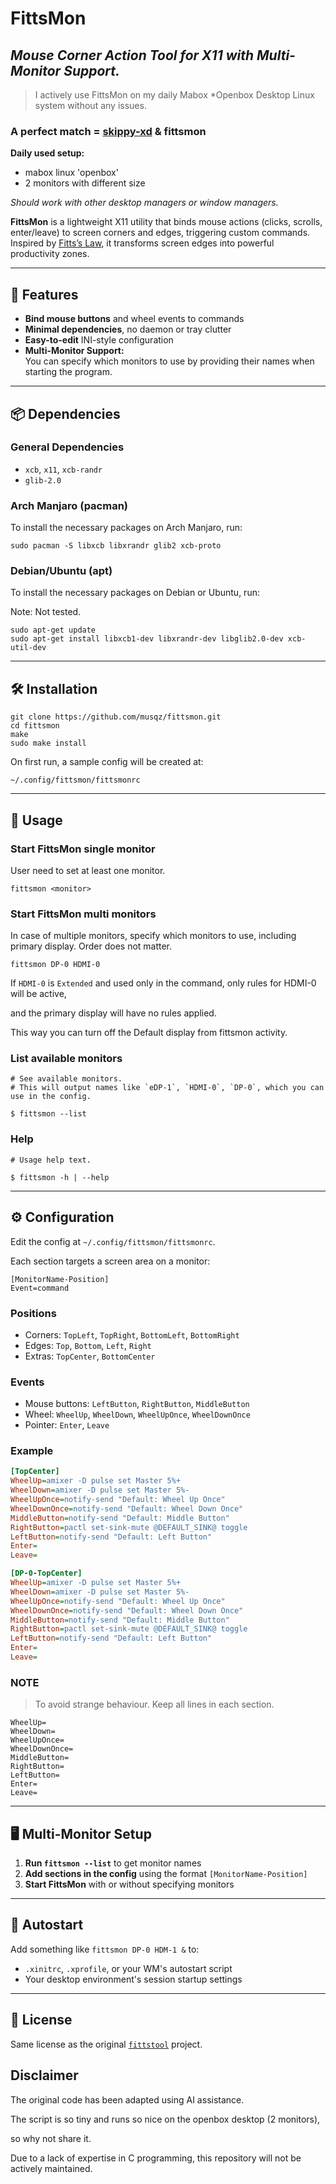 # FittsMon

## _Mouse Corner Action Tool for X11  with Multi-Monitor Support._

> I actively use FittsMon on my daily Mabox *Openbox Desktop Linux system without any issues.

### A perfect match = [skippy-xd](https://github.com/felixfung/skippy-xd) & fittsmon

**Daily used setup:**

- mabox linux 'openbox'
- 2 monitors with different size

_Should work with other desktop managers or window managers._

**FittsMon** is a lightweight X11 utility that binds mouse actions (clicks, scrolls, enter/leave) to screen corners and edges, triggering custom commands.
Inspired by [Fitts’s Law](https://en.wikipedia.org/wiki/Fitts%27s_law), it transforms screen edges into powerful productivity zones.

---

## 🔧 Features

- **Bind mouse buttons** and wheel events to commands
- **Minimal dependencies**, no daemon or tray clutter
- **Easy-to-edit** INI-style configuration
- **Multi-Monitor Support:**  
You can specify which monitors to use by providing their names when starting the program.

---

## 📦 Dependencies

### General Dependencies

- `xcb`, `x11`, `xcb-randr`
- `glib-2.0`

### Arch Manjaro (pacman)

To install the necessary packages on Arch Manjaro, run:

```
sudo pacman -S libxcb libxrandr glib2 xcb-proto
```

### Debian/Ubuntu (apt)

To install the necessary packages on Debian or Ubuntu, run: 

Note: Not tested.

```
sudo apt-get update
sudo apt-get install libxcb1-dev libxrandr-dev libglib2.0-dev xcb-util-dev
```

---

## 🛠️ Installation

```
git clone https://github.com/musqz/fittsmon.git
cd fittsmon
make
sudo make install
```

On first run, a sample config will be created at:

```
~/.config/fittsmon/fittsmonrc
```

---

## 🚀 Usage

### Start FittsMon single monitor

User need to set at least one monitor.

```
fittsmon <monitor>
```

### Start FittsMon multi monitors

In case of multiple monitors, specify which monitors to use, including primary display. Order does not matter.

```
fittsmon DP-0 HDMI-0
```

If `HDMI-0` is `Extended` and used only in the command, only rules for HDMI-0 will be active, 

and the primary display will have no rules applied.

This way you can turn off the Default display from fittsmon activity.

### List available monitors

```
# See available monitors.
# This will output names like `eDP-1`, `HDMI-0`, `DP-0`, which you can use in the config.

$ fittsmon --list 
```

### Help

```
# Usage help text.

$ fittsmon -h | --help 
```

---

## ⚙️ Configuration

Edit the config at `~/.config/fittsmon/fittsmonrc`.

Each section targets a screen area on a monitor:

```
[MonitorName-Position]
Event=command

```

### Positions

- Corners: `TopLeft`, `TopRight`, `BottomLeft`, `BottomRight`
- Edges: `Top`, `Bottom`, `Left`, `Right`
- Extras: `TopCenter`, `BottomCenter`

### Events

- Mouse buttons: `LeftButton`, `RightButton`, `MiddleButton`
- Wheel: `WheelUp`, `WheelDown`, `WheelUpOnce`, `WheelDownOnce`
- Pointer: `Enter`, `Leave`

### Example

```ini
[TopCenter]
WheelUp=amixer -D pulse set Master 5%+
WheelDown=amixer -D pulse set Master 5%-
WheelUpOnce=notify-send "Default: Wheel Up Once"
WheelDownOnce=notify-send "Default: Wheel Down Once"
MiddleButton=notify-send "Default: Middle Button"
RightButton=pactl set-sink-mute @DEFAULT_SINK@ toggle
LeftButton=notify-send "Default: Left Button"
Enter=
Leave=

[DP-0-TopCenter]
WheelUp=amixer -D pulse set Master 5%+
WheelDown=amixer -D pulse set Master 5%-
WheelUpOnce=notify-send "Default: Wheel Up Once"
WheelDownOnce=notify-send "Default: Wheel Down Once"
MiddleButton=notify-send "Default: Middle Button"
RightButton=pactl set-sink-mute @DEFAULT_SINK@ toggle
LeftButton=notify-send "Default: Left Button"
Enter=
Leave=
```

### NOTE

> To avoid strange behaviour. Keep all lines in each section.

```
WheelUp=
WheelDown=
WheelUpOnce=
WheelDownOnce=
MiddleButton=
RightButton=
LeftButton=
Enter=
Leave=
```
---

## 🖥️ Multi-Monitor Setup

1. **Run `fittsmon --list`** to get monitor names  
2. **Add sections in the config** using the format `[MonitorName-Position]`  
3. **Start FittsMon** with or without specifying monitors

---

## 🔄 Autostart

Add something like `fittsmon DP-0 HDM-1 &` to:
- `.xinitrc`, `.xprofile`, or your WM's autostart script
- Your desktop environment's session startup settings

---

## 📄 License

Same license as the original [`fittstool`](https://github.com/napcok/fittstool) project.

## Disclaimer 

The original code has been adapted using AI assistance. 

The script is so tiny and runs so nice on the openbox desktop (2 monitors), 

so why not share it.

Due to a lack of expertise in C programming, this repository will not be actively maintained. 
